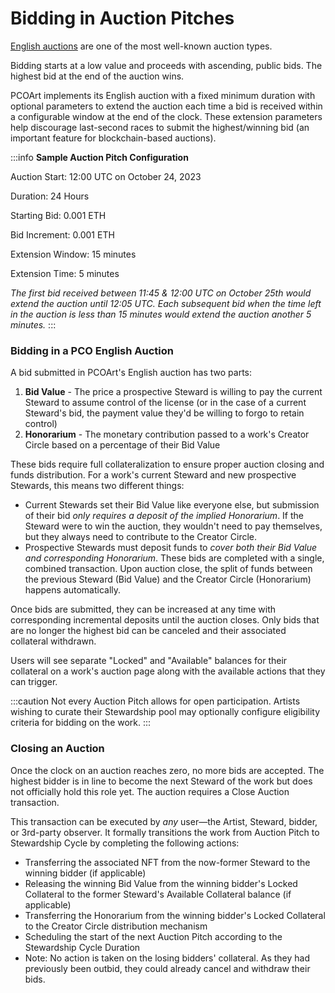 # Bidding in Auction Pitches

[English auctions](https://en.wikipedia.org/wiki/English_auction) are one of the most well-known auction types.&#x20;

Bidding starts at a low value and proceeds with ascending, public bids. The highest bid at the end of the auction wins.

PCOArt implements its English auction with a fixed minimum duration with optional parameters to extend the auction each time a bid is received within a configurable window at the end of the clock. These extension parameters help discourage last-second races to submit the highest/winning bid (an important feature for blockchain-based auctions).

:::info
**Sample Auction Pitch Configuration**

Auction Start: 12:00 UTC on October 24, 2023&#x20;

Duration: 24 Hours

Starting Bid: 0.001 ETH

Bid Increment: 0.001 ETH

Extension Window: 15 minutes

Extension Time: 5 minutes

_The first bid received between 11:45 & 12:00 UTC on October 25th would extend the auction until 12:05 UTC. Each subsequent bid when the time left in the auction is less than 15 minutes would extend the auction another 5 minutes._
:::

### Bidding in a PCO English Auction

A bid submitted in PCOArt's English auction has two parts:

1. **Bid Value** - The price a prospective Steward is willing to pay the current Steward to assume control of the license (or in the case of a current Steward's bid, the payment value they'd be willing to forgo to retain control)
2. **Honorarium** - The monetary contribution passed to a work's Creator Circle based on a percentage of their Bid Value

These bids require full collateralization to ensure proper auction closing and funds distribution. For a work's current Steward and new prospective Stewards, this means two different things:

- Current Stewards set their Bid Value like everyone else, but submission of their bid _only requires a deposit of the implied Honorarium_. If the Steward were to win the auction, they wouldn't need to pay themselves, but they always need to contribute to the Creator Circle.
- Prospective Stewards must deposit funds to _cover both their Bid Value and corresponding Honorarium_. These bids are completed with a single, combined transaction. Upon auction close, the split of funds between the previous Steward (Bid Value) and the Creator Circle (Honorarium) happens automatically.

Once bids are submitted, they can be increased at any time with corresponding incremental deposits until the auction closes. Only bids that are no longer the highest bid can be canceled and their associated collateral withdrawn.&#x20;

Users will see separate "Locked" and "Available" balances for their collateral on a work's auction page along with the available actions that they can trigger.

:::caution
Not every Auction Pitch allows for open participation. Artists wishing to curate their Stewardship pool may optionally configure eligibility criteria for bidding on the work.
:::

### Closing an Auction

Once the clock on an auction reaches zero, no more bids are accepted. The highest bidder is in line to become the next Steward of the work but does not officially hold this role yet. The auction requires a Close Auction transaction.

This transaction can be executed by _any_ user—the Artist, Steward, bidder, or 3rd-party observer. It formally transitions the work from Auction Pitch to Stewardship Cycle by completing the following actions:

- Transferring the associated NFT from the now-former Steward to the winning bidder (if applicable)
- Releasing the winning Bid Value from the winning bidder's Locked Collateral to the former Steward's Available Collateral balance (if applicable)&#x20;
- Transferring the Honorarium from the winning bidder's Locked Collateral to the Creator Circle distribution mechanism
- Scheduling the start of the next Auction Pitch according to the Stewardship Cycle Duration
- Note: No action is taken on the losing bidders' collateral. As they had previously been outbid, they could already cancel and withdraw their bids.
